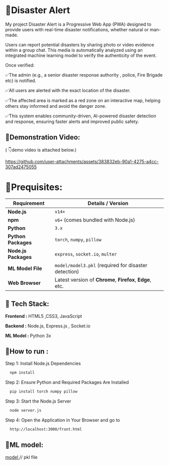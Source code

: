 
# 📌Disaster Alert

My project Disaster Alert is a Progressive Web App (PWA) designed to provide users with real-time disaster notifications, whether natural or man-made.

Users can report potential disasters by sharing photo or video evidence within a group chat. This media is automatically analyzed using an integrated machine learning model to verify the authenticity of the event.

Once verified:

✅The admin (e.g., a senior disaster response authority , police, Fire Brigade etc) is notified.

✅All users are alerted with the exact location of the disaster.

✅The affected area is marked as a red zone on an interactive map, helping others stay informed and avoid the danger zone.

✅This system enables community-driven, AI-powered disaster detection and response, ensuring faster alerts and improved public safety.

## 📌Demonstration Video:

( 👇demo  video is attached below.)

https://github.com/user-attachments/assets/383832eb-90a1-4275-a4cc-307ad2475055
 

# 📌Prequisites:
 | Requirement          | Details / Version                                         |
| -------------------- | --------------------------------------------------------- |
| **Node.js**          | `v14+`                                                    |
| **npm**              | `v6+` (comes bundled with Node.js)                        |
| **Python**           | `3.x`                                                     |
| **Python Packages**  | `torch`, `numpy`, `pillow`                                |
| **Node.js Packages** | `express`, `socket.io`, `multer`                          |
| **ML Model File**    | `model/model3.pkl` (required for disaster detection)      |
| **Web Browser**      | Latest version of **Chrome**, **Firefox**, **Edge**, etc. |


## 📌 Tech Stack:

**Frontend :** HTML5 ,CSS3, JavaScript

**Backend :** Node.js, Express.js , Socket.io

**ML Model :** Python 3x


## 📌How to run :

Step 1: Install Node.js Dependencies

```bash
  npm install
```

Step 2: Ensure Python and Required Packages Are Installed

```bash
  pip install torch numpy pillow
```
Step 3: Start the Node.js Server

```bash
  node server.js
```
Step 4: Open the Application in Your Browser and go to

```bash
  http://localhost:3000/front.html
```

## 📌ML model:

[model ](https://1drv.ms/u/c/bd022695a530db3e/ER-eZ0UUWhBLkH-9Qem3UdkBnyg1oiS7mtl4OgBjAghQjw?e=soN7g1)
 // pkl file
